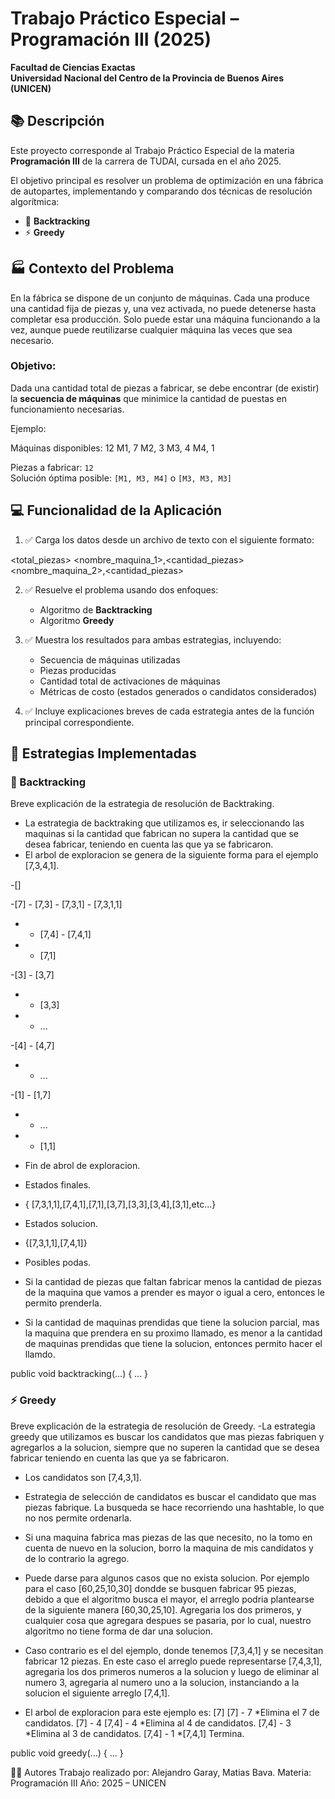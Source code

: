 # Trabajo Práctico Especial – Programación III (2025)

**Facultad de Ciencias Exactas**  
**Universidad Nacional del Centro de la Provincia de Buenos Aires (UNICEN)**

## 📚 Descripción

Este proyecto corresponde al Trabajo Práctico Especial de la materia **Programación III** de la carrera de TUDAI, cursada en el año 2025.

El objetivo principal es resolver un problema de optimización en una fábrica de autopartes, implementando y comparando dos técnicas de resolución algorítmica:

- 🧭 **Backtracking**
- ⚡ **Greedy**

## 🏭 Contexto del Problema

En la fábrica se dispone de un conjunto de máquinas. Cada una produce una cantidad fija de piezas y, una vez activada, no puede detenerse hasta completar esa producción. Solo puede estar una máquina funcionando a la vez, aunque puede reutilizarse cualquier máquina las veces que sea necesario.

### Objetivo:
Dada una cantidad total de piezas a fabricar, se debe encontrar (de existir) la **secuencia de máquinas** que minimice la cantidad de puestas en funcionamiento necesarias.

Ejemplo:

Máquinas disponibles:
12
M1, 7
M2, 3
M3, 4
M4, 1


Piezas a fabricar: `12`  
Solución óptima posible: `[M1, M3, M4]` o `[M3, M3, M3]`

## 💻 Funcionalidad de la Aplicación

1. ✅ Carga los datos desde un archivo de texto con el siguiente formato:

<total_piezas>
<nombre_maquina_1>,<cantidad_piezas>
<nombre_maquina_2>,<cantidad_piezas>

2. ✅ Resuelve el problema usando dos enfoques:
   - Algoritmo de **Backtracking**
   - Algoritmo **Greedy**

3. ✅ Muestra los resultados para ambas estrategias, incluyendo:
   - Secuencia de máquinas utilizadas
   - Piezas producidas
   - Cantidad total de activaciones de máquinas
   - Métricas de costo (estados generados o candidatos considerados)

4. ✅ Incluye explicaciones breves de cada estrategia antes de la función principal correspondiente.

## 🧠 Estrategias Implementadas

### 🧭 Backtracking

Breve explicación de la estrategia de resolución de Backtraking.
- La estrategia de backtraking que utilizamos es, ir seleccionando las maquinas si la cantidad que fabrican
no supera la cantidad que se desea fabricar, teniendo en cuenta las que ya se fabricaron.
- El arbol de exploracion se genera de la siguiente forma para el ejemplo [7,3,4,1].

-[]

-[7] - [7,3] - [7,3,1] - [7,3,1,1]

-   - [7,4] - [7,4,1]

-    - [7,1]

-[3] - [3,7]

-   - [3,3]

-    - ...

-[4] - [4,7]

-    - ...

-[1] - [1,7]

-    - ...

-    - [1,1]

- Fin de abrol de exploracion.

- Estados finales.
- { [7,3,1,1],[7,4,1],[7,1],[3,7],[3,3],[3,4],[3,1],etc...}

- Estados solucion.
- {[7,3,1,1],[7,4,1]}

- Posibles podas.
- Si la cantidad de piezas que faltan fabricar menos la cantidad de piezas de la maquina que vamos a prender es 
mayor o igual a cero, entonces le permito prenderla.
- Si la cantidad de maquinas prendidas que tiene la solucion parcial, mas la maquina que prendera en su proximo 
llamado, es menor a la cantidad de maquinas prendidas que tiene la solucion, entonces permito hacer el llamdo.
	

public void backtracking(...) { ... }

### ⚡ Greedy

Breve explicación de la estrategia de resolución de Greedy.
-La estrategia greedy que utilizamos es buscar los candidatos que mas piezas fabriquen y agregarlos a la
solucion, siempre que no superen la cantidad que se desea fabricar teniendo en cuenta las que ya se fabricaron.

- Los candidatos son [7,4,3,1].

- Estrategia de selección de candidatos es buscar el candidato que mas piezas fabrique.
La busqueda se hace recorriendo una hashtable, lo que no nos permite ordenarla.

- Si una maquina fabrica mas piezas de las que necesito, no la tomo en cuenta de nuevo en la solucion,
borro la maquina de mis candidatos y de lo contrario la agrego.

- Puede darse para algunos casos que no exista solucion.
Por ejemplo para el caso [60,25,10,30] dondde se busquen fabricar 95 piezas, debido a que el algoritmo 
busca el mayor, el arreglo podria plantearse de la siguiente manera [60,30,25,10].
Agregaria los dos primeros, y cualquier cosa que agregara despues se pasaria, por lo cual, nuestro algoritmo no
tiene forma de dar una solucion.

- Caso contrario es el del ejemplo, donde tenemos [7,3,4,1] y se necesitan fabricar 12 piezas.
En este caso el arreglo puede representarse [7,4,3,1], agregaria los dos primeros numeros a la solucion y luego
de eliminar al numero 3, agregaria al numero uno a la solucion, instanciando a la solucion el siguiente arreglo
[7,4,1].

- El arbol de exploracion para este ejemplo es:
[7]
[7] - 7 *Elimina el 7 de candidatos.
[7] - 4
[7,4] - 4 *Elimina al 4 de candidatos.
[7,4] - 3 *Elimina al 3 de candidatos.
[7,4] - 1 *[7,4,1] Termina.

public void greedy(...) { ... }

🧑‍💻 Autores
Trabajo realizado por: Alejandro Garay, Matias Bava.
Materia: Programación III
Año: 2025 – UNICEN

